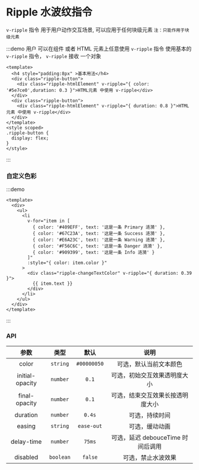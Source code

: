 <!--
 * @Author: sifengyuan
 * @Date: 2022-07-23 10:50:48
 * @LastEditors: sifengyuan
 * @LastEditTime: 2022-07-23 22:34:52
 * @FilePath: /iuUI/docs/components/ripple/index.md
 * @Description: update here
-->
# Ripple 水波纹指令

<span color="#409EFF">`v-ripple`</span> 指令 用于用户动作交互场景, 可以应用于任何块级元素 <span color="#409EFF">`注：只能作用于块级元素`</span>

:::demo 用户 可以在组件 或者 HTML 元素上任意使用 <span color="#409EFF">`v-ripple`</span> 指令 使用基本的 <span color="#409EFF">`v-ripple`</span> 指令， `v-ripple` 接收 一个对象

```vue
<template>
  <h4 style="padding:8px" >基本用法</h4>
  <div class="ripple-button">
    <div class="ripple-htmlElement" v-ripple="{ color: '#5e7ce0',duration: 0.3 }">HTML元素 中使用 v-ripple</div>
  </div>
  <div class="ripple-button">
    <div class="ripple-htmlElement" v-ripple="{ duration: 0.8 }">HTML元素 中使用 v-ripple</div>
  </div>
</template>
<style scoped>
.ripple-button {
  display: flex;
}
</style>
```

:::

### 自定义色彩

:::demo

```vue
<template>
  <div>
    <ul>
      <li
        v-for="item in [
          { color: '#409EFF', text: '这是一条 Primary 涟漪' },
          { color: '#67C23A', text: '这是一条 Success 涟漪' },
          { color: '#E6A23C', text: '这是一条 Warning 涟漪' },
          { color: '#F56C6C', text: '这是一条 Danger 涟漪' },
          { color: '#909399', text: '这是一条 Info 涟漪' }
        ]"
        :style="{ color: item.color }"
      >
        <div class="ripple-changeTextColor" v-ripple="{ duration: 0.39 }">
          {{ item.text }}
        </div>
      </li>
    </ul>
  </div>
</template>
```

:::

<style>
.ripple-htmlElement {
    width: 600px;
    height: 150px;
    text-align: center;
    line-height: 150px;
    border: 1px solid #eee50;
    box-shadow: 0 3px 1px -2px rgba(0,0,0,.2),0 2px 2px 0 rgba(0,0,0,.14),0 1px 5px 0 rgba(0,0,0,.12)!important;
    user-select: none;
}
.ripple-changeTextColor {
    display: block;
    padding: 20px;
    user-select: none;
}
ul,li{
  list-style:none;
}
</style>

### API

|      参数       |   类型    |    默认     |               说明                |
| :-------------: | :-------: | :---------: | :-------------------------------: |
|      color      | `string`  | `#00000050` |      可选，默认当前文本颜色       |
| initial-opacity | `number`  |    `0.1`    |   可选，初始交互效果透明度大小    |
|  final-opacity  | `number`  |    `0.1`    | 可选，结束交互效果长按透明度大小  |
|    duration     | `number`  |   `0.4s`    |          可选，持续时间           |
|     easing      | `string`  | `ease-out`  |          可选，缓动动画           |
|   delay-time    | `number`  |   `75ms`    | 可选，延迟 debouceTime 时间后调用 |
|    disabled     | `boolean` |   `false`   |        可选，禁止水波效果         |
